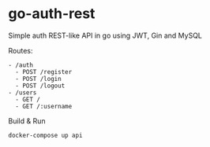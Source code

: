 # go-auth-rest
Simple auth REST-like API in go using JWT, Gin and MySQL

Routes:

    - /auth
      - POST /register
      - POST /login
      - POST /logout
    - /users
      - GET /
      - GET /:username

Build & Run

```
docker-compose up api
```

